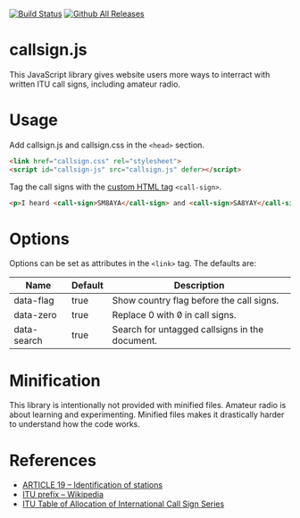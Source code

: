 [![Build Status](https://travis-ci.org/Lominean/callsign.js.svg?branch=master)](https://travis-ci.org/Lominean/callsign.js)
[![Github All Releases](https://img.shields.io/github/downloads/Lominean/callsign.js/total.svg)]()

# callsign.js
This JavaScript library gives website users more ways to interract with written ITU call signs, including amateur radio.

# Usage
Add callsign.js and callsign.css in the `<head>` section.
```html
<link href="callsign.css" rel="stylesheet">
<script id="callsign-js" src="callsign.js" defer></script>
```

Tag the call signs with the [custom HTML tag](https://developer.mozilla.org/en-US/docs/Web/Web_Components/Using_custom_elements) `<call-sign>`.
```html
<p>I heard <call-sign>SM8AYA</call-sign> and <call-sign>SA8YAY</call-sign> on shortwave.</p>
```

# Options
Options can be set as attributes in the `<link>` tag. The defaults are:

| Name        | Default | Description |
| ----------- | ------- | ----------- |
| data-flag   | true    | Show country flag before the call signs. |
| data-zero   | true    | Replace 0 with 0&#x0338; in call signs. |
| data-search | true    | Search for untagged callsigns in the document. |

# Minification
This library is intentionally not provided with minified files.
Amateur radio is about learning and experimenting.
Minified files makes it drastically harder to understand how the code works.

# References
* [ARTICLE 19 – Identification of stations](http://life.itu.int/radioclub/rr/art19.pdf)
* [ITU prefix – Wikipedia](https://en.wikipedia.org/wiki/ITU_prefix)
* [ITU Table of Allocation of International Call Sign Series](https://www.arrl.org/international-call-sign-series)
